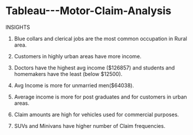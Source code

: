 # Tableau---Motor-Claim-Analysis

INSIGHTS 
1. Blue collars and clerical jobs are the most common occupation in Rural area. 

2. Customers in highly urban areas have more income. 

3. Doctors have the highest avg income ($126857) and students and homemakers have the least (below $12500). 

4. Avg Income is more for unmarried men($64038). 
 
5. Average income is more for post graduates and for customers in urban areas.  

6. Claim amounts are high for vehicles used for commercial purposes.

7. SUVs and Minivans have higher number of Claim frequencies. 
